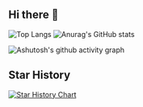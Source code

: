 ## Hi there 👋

<!--
**965962591/965962591** is a ✨ _special_ ✨ repository because its `README.md` (this file) appears on your GitHub profile.

Here are some ideas to get you started:

- 🔭 I’m currently working on ...
- 🌱 I’m currently learning ...
- 👯 I’m looking to collaborate on ...
- 🤔 I’m looking for help with ...
- 💬 Ask me about ...
- 📫 How to reach me: ...
- 😄 Pronouns: ...
- ⚡ Fun fact: ...

-->
![Top Langs](https://github-readme-stats.vercel.app/api/top-langs/?username=965962591)  ![Anurag's GitHub stats](https://github-readme-stats.vercel.app/api?username=965962591)


![Ashutosh's github activity graph](https://github-readme-activity-graph.vercel.app/graph?username=965962591)
## Star History
[![Star History Chart](https://api.star-history.com/svg?repos=965962591/965962591&type=Date)](https://www.star-history.com/#965962591/965962591&Date)



